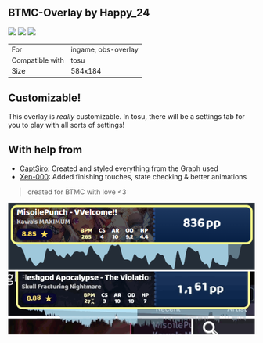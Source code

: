 ## BTMC-Overlay by Happy_24

<a href="https://osuck.link/redirect/https://github.com/cyperdark/osu-counters/releases/download/1.1/btmc-overlay.by.happy_24.v1.1.zip" target="_blank"><img height="35" src="https://img.shields.io/badge/Download_PP_Counter-67A564?style=for-the-badge&logo=cloud&logoColor=white" /></a>  <a href="https://github.com/happpy24" target="_blank"><img height="35" src="https://img.shields.io/badge/github-000000?style=for-the-badge&logo=github&logoColor=white" /></a>  <a href=" https://twitter.com/happpy24" target="_blank"><img height="35" src="https://img.shields.io/badge/twitter-1DA1F2?style=for-the-badge&logo=twitter&logoColor=white" /></a>  

|||
| ------------- | ------------- |
| For | ingame, obs-overlay |
| Compatible with | tosu |
| Size |  584x184 |


## Customizable!

This overlay is _really_ customizable. In tosu, there will be a settings tab for you to play with all sorts of settings!

## With help from

- [CaptSiro](https://github.com/CaptSiro): Created and styled everything from the Graph used
- [Xen-000](https://github.com/xen-000): Added finishing touches, state checking & better animations


> created for BTMC with love <3

<img src="/.github/images/btmc-overlay by happy_24.png" /> <img src="/.github/gifs/btmc-overlay by happy_24.gif" /> 
